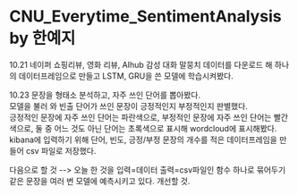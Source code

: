 # CNU_Everytime_SentimentAnalysis by 한예지

10.21 네이퍼 쇼핑리뷰, 영화 리뷰, AIhub 감성 대화 말뭉치 데이터를 다운로드 해 하나의 데이터프레임으로 만들고 LSTM, GRU을 쓴 모델에 학습시켜봤다.  

10.23 문장을 형태소 분석하고, 자주 쓰인 단어를 뽑아봤다.  
모델을 불러 와 빈출 단어가 쓰인 문장이 긍정적인지 부정적인지 판별했다.  
긍정적인 문장에 자주 쓰인 단어는 파란색으로, 부정적인 문장에 자주 쓰인 단어는 빨간색으로, 둘 중 어느 것도 아닌 단어는 초록색으로 표시해 wordcloud에 표시해봤다.  
kibana에 입력하기 위해 단어, 빈도, 긍정/부정 문장의 개수를 적은 데이터프레임을 만들어 csv 파일로 저장했다.  

다음으로 할 것 --> 오늘 한 것을 입력=데이터 출력=csv파일인 함수 하나로 묶어두기  
같은 문장을 여러 번 모델에 예측시키고 있다. 개선할 것.